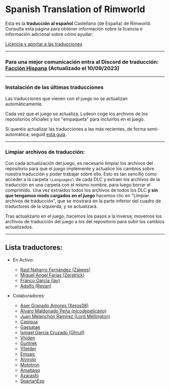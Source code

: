 # Spanish Translation of Rimworld
Esta es la **traducción al español** Castellano (de España) de Rimworld.
Consulta esta página para obtener información sobre la licencia e información adicional sobre cómo ayudar:

[Licencia y aportar a las traducciones](http://ludeon.com/forums/index.php?topic=2933.0)


---
### Para una mejor comunicación entra al Discord de traducción: [Facción Hispana](https://discord.gg/EjK52KM) (Actualizado el 10/09/2023) 

---
### Instalación de las últimas traducciones
Las traducciones que vienen con el juego no se actualizan automáticamente.

Cada vez que el juego se actualiza, Ludeon coge los archivos de los repositorios oficiales y los "empaqueta" para incluirlos en el juego.

Si queréis actualizar las traducciones a las más recientes, de forma semi-automática; seguid [esta guía](Instalar/InstallGuide.md).

---
### Limpiar **archivos de traducción**:
Con cada actualización del juego, es necesario limpiar los archivos del repositorio para que el juego implemente y actualice los cambios sobre nuestra traducción y poder trabajar sobre ello. 
Esto es tan sencillo como acceder a la carpeta `\Languages\` de cada DLC y extraer los archivos de la traducción en una carpeta con el mismo nombre, para luego borrar el comprimido. Una vez extraídos todos los archivos de todos los DLC **y sin que tengamos mods cargados en el juego** hacemos clic en "Limpiar archivos de traducción", que se mostrará en la parte inferior del cuadro de traductores de la izquierda, y se actualizará.

Tras actualizarlo en el juego, hacemos los pasos a la inversa; movemos los archivos de traducción del juego a los del repositorio para subir los cambios actualizados.

---
## Lista  traductores:
* En Activo:
	* [Raúl Naharro Fernández (Zakees)](https://github.com/Zakees)
	* [Miguel Angel Farias (Zerstrick)](https://github.com/Zerstrick)
	* [Franco García (lay)](https://github.com/notfraaan)
	* [Adolfo (Revan)](https://github.com/revanfischer)

* Colaboradores:
  	* [Aser Granado Amores (Xeros08)](https://github.com/Xeros08)
	* [Álvaro Maldonado Peña (picodepelicano)](https://github.com/picodepelicano)
	* [Juan Melenchón Ramírez (Lord Mellington)](https://github.com/LordMellington)
	* [Capiqua](https://github.com/capiqua)
	* [Gaesatae](https://github.com/Gaesatae) 
	* [Ismael García Cruzado (Ghrull)](https://github.com/Ghrull)
	* [Vhiden](https://github.com/Vhiden)
	* [Guntrek](https://github.com/Guntrek)
	* [Yllelder](https://github.com/Yllelder)
	* [Emsaic](https://github.com/Emsaic)
	* [Alvirolo](https://github.com/Alvirolo)
	* [Mototron](https://github.com/Mototron)
	* [Amatiasq](https://github.com/amatiasq)
	* [Azarashi](https://github.com/AzarashiEsp)
  	* [SpartanEsp](https://github.com/SpartanEsp)
